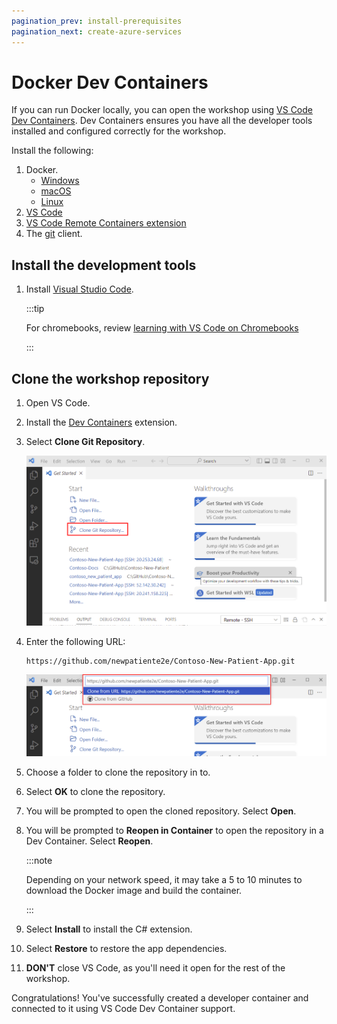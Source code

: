 ```yaml
---
pagination_prev: install-prerequisites
pagination_next: create-azure-services
---
```


# Docker Dev Containers

If you can run Docker locally, you can open the workshop using [VS Code Dev Containers](https://code.visualstudio.com/docs/remote/containers?WT.mc_id=aiml-77396-cxa). Dev Containers ensures you have all the developer tools installed and configured correctly for the workshop.

Install the following:

1. Docker.
   - [Windows](https://docs.docker.com/docker-for-windows/install/)
   - [macOS](https://docs.docker.com/docker-for-mac/install/)
   - [Linux](https://docs.docker.com/engine/install/)
1. [VS Code](https://code.visualstudio.com/?WT.mc_id=aiml-77396-cxa)
1. [VS Code Remote Containers extension](https://marketplace.visualstudio.com/items?itemName=ms-vscode-remote.remote-containers&WT.mc_id=aiml-77396-cxa)
1. The [git](https://git-scm.com/) client.

## Install the development tools

1. Install [Visual Studio Code](https://code.visualstudio.com/?WT.mc_id=aiml-77396-cxa).

    :::tip

    For chromebooks, review [learning with VS Code on Chromebooks](https://code.visualstudio.com/blogs/2020/12/03/chromebook-get-started?WT.mc_id=aiml-77396-cxa)

    :::

## Clone the workshop repository

1. Open VS Code.
1. Install the [Dev Containers](https://marketplace.visualstudio.com/items?itemName=ms-vscode-remote.remote-containers&WT.mc_id=aiml-77396-cxa) extension.
1. Select **Clone Git Repository**.

    ![The image shows hwo to select clone a repo](img/clone_repository.png)

1. Enter the following URL:

    ```text
    https://github.com/newpatiente2e/Contoso-New-Patient-App.git
    ```

    ![The image shows how to enter the repo url](img/clone_repo_url.png)

1. Choose a folder to clone the repository in to.
1. Select **OK** to clone the repository.
1. You will be prompted to open the cloned repository. Select **Open**.
1. You will be prompted to **Reopen in Container** to open the repository in a Dev Container. Select **Reopen**.

   :::note

   Depending on your network speed, it may take a 5 to 10 minutes to download the Docker image and build the container.

   :::

1. Select **Install** to install the C# extension.
1. Select **Restore** to restore the app dependencies.
1. **DON'T** close VS Code, as you'll need it open for the rest of the workshop.

Congratulations! You've successfully created a developer container and connected to it using VS Code Dev Container support.
